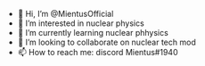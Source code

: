 - 👋 Hi, I’m @MientusOfficial
- 👀 I’m interested in nuclear physics
- 🌱 I’m currently learning nuclear phhysics
- 💞️ I’m looking to collaborate on nuclear tech mod
- 📫 How to reach me: discord Mientus#1940

<!---
MientusOfficial/MientusOfficial is a ✨ special ✨ repository because its `README.md` (this file) appears on your GitHub profile.
You can click the Preview link to take a look at your changes.
--->
